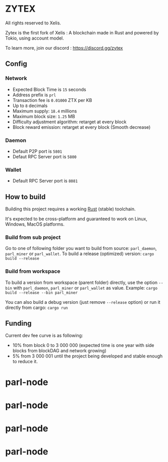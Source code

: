 # ZYTEX
All rights reserved to Xelis.

Zytex is the first fork of Xelis : A blockchain made in Rust and powered by Tokio, using account model.

To learn more, join our discord : https://discord.gg/zytex

## Config

### Network

- Expected Block Time is `15` seconds
- Address prefix is `prl`
- Transaction fee is `0.01000` ZTX per KB
- Up to `8` decimals
- Maximum supply: `18.4` millions
- Maximum block size: `1.25` MB
- Difficulty adjustment algorithm: retarget at every block
- Block reward emission: retarget at every block (Smooth decrease)

### Daemon

- Default P2P port is `5801`
- Defaut RPC Server port is `5800`

### Wallet

- Default RPC Server port is `8081`


## How to build

Building this project requires a working [Rust](https://rustup.rs) (stable) toolchain.

It's expected to be cross-platform and guaranteed to work on Linux, Windows, MacOS platforms.

### Build from sub project
Go to one of following folder you want to build from source: `parl_daemon`, `parl_miner` or `parl_wallet`.
To build a release (optimized) version:
`cargo build --release`

### Build from workspace
To build a version from workspace (parent folder) directly, use the option `--bin` with `parl_daemon`, `parl_miner` or `parl_wallet` as value.
Example: `cargo build --release --bin parl_miner`

You can also build a debug version (just remove `--release` option) or run it directly from cargo:
`cargo run`

## Funding

Current dev fee curve is as following:

- 10% from block 0 to 3 000 000 (expected time is one year with side blocks from blockDAG and network growing)
- 5% from 3 000 001 until the project being developed and stable enough to reduce it.
# parl-node
# parl-node
# parl-node
# parl-node
